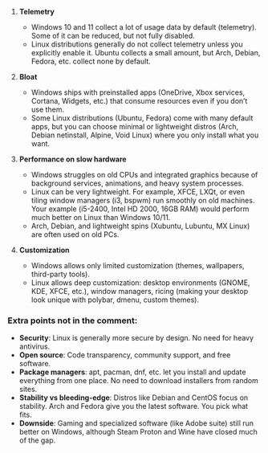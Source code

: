 1. **Telemetry**

   * Windows 10 and 11 collect a lot of usage data by default (telemetry). Some of it can be reduced, but not fully disabled.
   * Linux distributions generally do not collect telemetry unless you explicitly enable it. Ubuntu collects a small amount, but Arch, Debian, Fedora, etc. collect none by default.

2. **Bloat**

   * Windows ships with preinstalled apps (OneDrive, Xbox services, Cortana, Widgets, etc.) that consume resources even if you don’t use them.
   * Some Linux distributions (Ubuntu, Fedora) come with many default apps, but you can choose minimal or lightweight distros (Arch, Debian netinstall, Alpine, Void Linux) where you only install what you want.

3. **Performance on slow hardware**

   * Windows struggles on old CPUs and integrated graphics because of background services, animations, and heavy system processes.
   * Linux can be very lightweight. For example, XFCE, LXQt, or even tiling window managers (i3, bspwm) run smoothly on old machines. Your example (i5-2400, Intel HD 2000, 16GB RAM) would perform much better on Linux than Windows 10/11.
   * Arch, Debian, and lightweight spins (Xubuntu, Lubuntu, MX Linux) are often used on old PCs.

4. **Customization**

   * Windows allows only limited customization (themes, wallpapers, third-party tools).
   * Linux allows deep customization: desktop environments (GNOME, KDE, XFCE, etc.), window managers, ricing (making your desktop look unique with polybar, dmenu, custom themes).

### Extra points not in the comment:

* **Security**: Linux is generally more secure by design. No need for heavy antivirus.
* **Open source**: Code transparency, community support, and free software.
* **Package managers**: apt, pacman, dnf, etc. let you install and update everything from one place. No need to download installers from random sites.
* **Stability vs bleeding-edge**: Distros like Debian and CentOS focus on stability. Arch and Fedora give you the latest software. You pick what fits.
* **Downside**: Gaming and specialized software (like Adobe suite) still run better on Windows, although Steam Proton and Wine have closed much of the gap.
